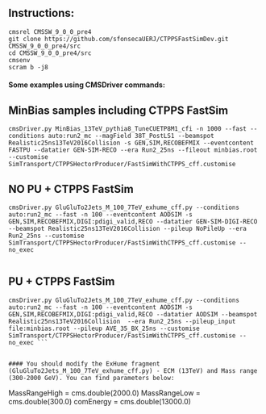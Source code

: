 ## Instructions:

```
cmsrel CMSSW_9_0_0_pre4
git clone https://github.com/sfonsecaUERJ/CTPPSFastSimDev.git CMSSW_9_0_0_pre4/src
cd CMSSW_9_0_0_pre4/src
cmsenv
scram b -j8
```
#### Some examples using CMSDriver commands:

## MinBias samples including CTPPS FastSim

```
cmsDriver.py MinBias_13TeV_pythia8_TuneCUETP8M1_cfi -n 1000 --fast --conditions auto:run2_mc --magField 38T_PostLS1 --beamspot Realistic25ns13TeV2016Collision -s GEN,SIM,RECOBEFMIX --eventcontent FASTPU --datatier GEN-SIM-RECO --era Run2_25ns --fileout minbias.root --customise SimTransport/CTPPSHectorProducer/FastSimWithCTPPS_cff.customise

```

## NO PU + CTPPS FastSim

```
cmsDriver.py GluGluTo2Jets_M_100_7TeV_exhume_cff.py --conditions auto:run2_mc --fast -n 100 --eventcontent AODSIM -s GEN,SIM,RECOBEFMIX,DIGI:pdigi_valid,RECO --datatier GEN-SIM-DIGI-RECO --beamspot Realistic25ns13TeV2016Collision --pileup NoPileUp --era Run2_25ns --customise SimTransport/CTPPSHectorProducer/FastSimWithCTPPS_cff.customise --no_exec
 
```
## PU + CTPPS FastSim

```
cmsDriver.py GluGluTo2Jets_M_100_7TeV_exhume_cff.py --conditions auto:run2_mc --fast -n 100 --eventcontent AODSIM -s GEN,SIM,RECOBEFMIX,DIGI:pdigi_valid,RECO --datatier AODSIM --beamspot Realistic25ns13TeV2016Collision  --era Run2_25ns --pileup_input file:minbias.root --pileup AVE_35_BX_25ns --customise SimTransport/CTPPSHectorProducer/FastSimWithCTPPS_cff.customise --no_exec ```


#### You should modify the ExHume fragment (GluGluTo2Jets_M_100_7TeV_exhume_cff.py) - ECM (13TeV) and Mass range (300-2000 GeV). You can find parameters below: 
```
MassRangeHigh = cms.double(2000.0)
MassRangeLow = cms.double(300.0)
comEnergy = cms.double(13000.0)
```
